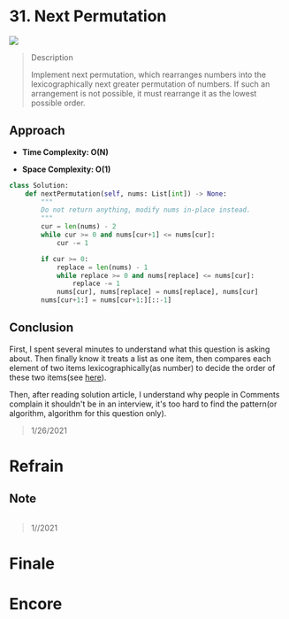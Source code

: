 # 31. Next Permutation

![](https://img.shields.io/badge/Difficulty-Medium-%23f0ad4e)

> Description
> 
> Implement next permutation, which rearranges numbers into the lexicographically next greater permutation of numbers. If such an arrangement is not possible, it must rearrange it as the lowest possible order.

## Approach


- **Time Complexity: O(N)**


- **Space Complexity: O(1)**

```python
class Solution:
    def nextPermutation(self, nums: List[int]) -> None:
        """
        Do not return anything, modify nums in-place instead.
        """
        cur = len(nums) - 2
        while cur >= 0 and nums[cur+1] <= nums[cur]:
            cur -= 1

        if cur >= 0:
            replace = len(nums) - 1
            while replace >= 0 and nums[replace] <= nums[cur]:
                replace -= 1
            nums[cur], nums[replace] = nums[replace], nums[cur]
        nums[cur+1:] = nums[cur+1:][::-1]
```


## Conclusion

First, I spent several minutes to understand what this question is asking about. Then finally know it treats a list as one item, then compares each element of two items lexicographically(as number) to decide the order of these two items(see [here](https://stackoverflow.com/questions/58859316/next-permutation-definition)).

Then, after reading solution article, I understand why people in Comments complain it shouldn't be in an interview, it's too hard to find the pattern(or algorithm, algorithm for this question only).

> 1/26/2021

# Refrain

## Note

```python

```

> 1//2021

# Finale

# Encore